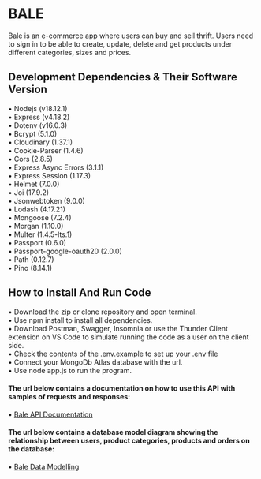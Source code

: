 # BALE

Bale is an e-commerce app where users can buy and sell thrift. Users need to sign in to be able to create, update, delete and get products under different categories, sizes and prices.

## Development Dependencies & Their Software Version
• Nodejs (v18.12.1) <br>
• Express (v4.18.2) <br> 
• Dotenv (v16.0.3) <br>
• Bcrypt (5.1.0) <br>
• Cloudinary (1.37.1) <br>
• Cookie-Parser (1.4.6) <br>
• Cors (2.8.5) <br>
• Express Async Errors (3.1.1) <br>
• Express Session (1.17.3) <br>
• Helmet (7.0.0) <br>
• Joi (17.9.2) <br>
• Jsonwebtoken (9.0.0) <br>
• Lodash (4.17.21) <br>
• Mongoose (7.2.4) <br>
• Morgan (1.10.0) <br>
• Multer (1.4.5-lts.1) <br>
• Passport (0.6.0) <br>
• Passport-google-oauth20 (2.0.0) <br>
• Path (0.12.7) <br>
• Pino (8.14.1) <br>

## How to Install And Run Code
• Download the zip or clone repository and open terminal. <br>
• Use npm install to install all dependencies. <br>
• Download Postman, Swagger, Insomnia or use the Thunder Client extension on VS Code to simulate running the code as a user on the client side. <br>
• Check the contents of the .env.example to set up your .env file <br>
• Connect your MongoDb Atlas database with the url. <br>
• Use node app.js to run the program.


#### The url below contains a documentation on how to use this API with samples of requests and responses:
 • [Bale API Documentation](https://bale-qre4.onrender.com/api/v1/docs)

#### The url below contains a database model diagram showing the relationship between users, product categories, products and orders on the database:
 • [Bale Data Modelling](https://dbdesigner.page.link/HA5zJ4ft2RjBR5RKA)